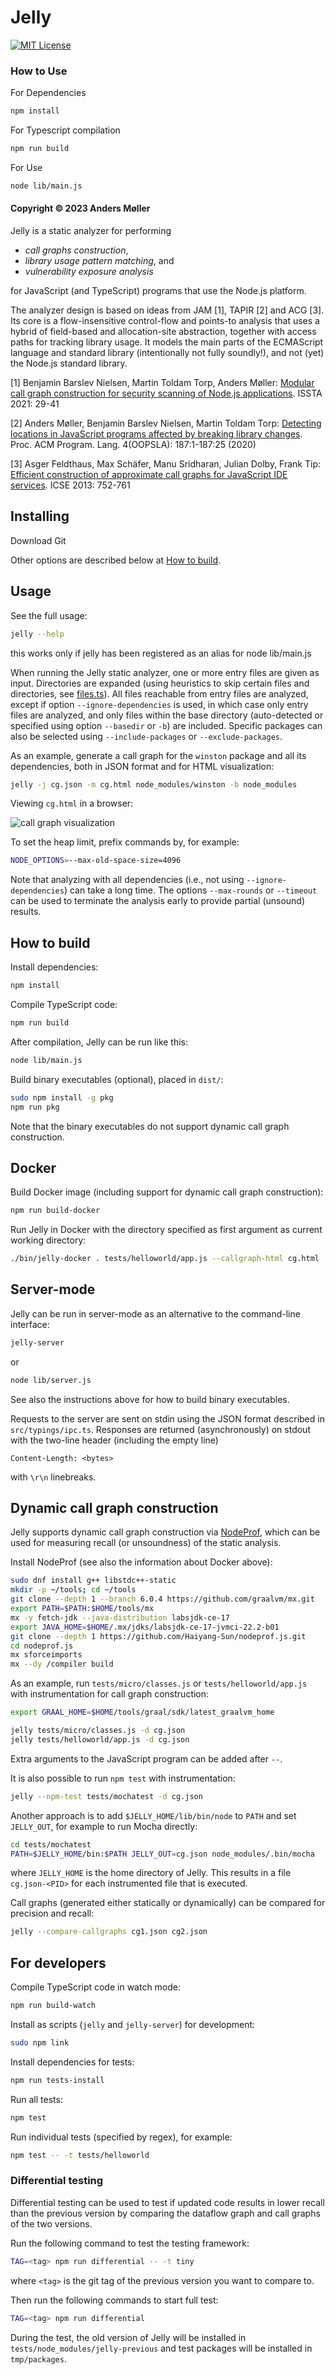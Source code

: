 # Jelly

[![MIT License](https://img.shields.io/github/license/cs-au-dk/jelly)](LICENSE)

### How to Use

For Dependencies
```bash
npm install 
```

For Typescript compilation
```bash
npm run build 
```

For Use
```bash
node lib/main.js
```


#### Copyright © 2023 Anders Møller

Jelly is a static analyzer for performing

* *call graphs construction*,
* *library usage pattern matching*, and
* *vulnerability exposure analysis*

for JavaScript (and TypeScript) programs that use the Node.js platform.

The analyzer design is based on ideas from JAM [1], TAPIR [2] and ACG [3].
Its core is a flow-insensitive control-flow and points-to analysis that uses a hybrid of field-based and allocation-site abstraction,
together with access paths for tracking library usage.
It models the main parts of the ECMAScript language and standard library (intentionally not fully soundly!),
and not (yet) the Node.js standard library.

[1] Benjamin Barslev Nielsen, Martin Toldam Torp, Anders Møller:
[Modular call graph construction for security scanning of Node.js applications](https://dl.acm.org/doi/10.1145/3460319.3464836).
ISSTA 2021: 29-41

[2] Anders Møller, Benjamin Barslev Nielsen, Martin Toldam Torp:
[Detecting locations in JavaScript programs affected by breaking library changes](https://dl.acm.org/doi/10.1145/3428255).
Proc. ACM Program. Lang. 4(OOPSLA): 187:1-187:25 (2020)

[3] Asger Feldthaus, Max Schäfer, Manu Sridharan, Julian Dolby, Frank Tip:
[Efficient construction of approximate call graphs for JavaScript IDE services](https://ieeexplore.ieee.org/document/6606621/). ICSE 2013: 752-761

## Installing

Download Git

Other options are described below at [How to build](#how-to-build).

## Usage

See the full usage:
```bash
jelly --help
```
this works only if jelly has been registered as an alias for node lib/main.js

When running the Jelly static analyzer, one or more entry files are given as input.
Directories are expanded (using heuristics to skip certain files and directories, see [files.ts](src/misc/files.ts)).
All files reachable from entry files are analyzed, except
if option `--ignore-dependencies` is used, in which case only entry files are analyzed,
and only files within the base directory (auto-detected or specified using option `--basedir` or `-b`) are included.
Specific packages can also be selected using `--include-packages` or `--exclude-packages`.

As an example, generate a call graph for the `winston` package and all its dependencies, both in JSON format and for HTML visualization:
```bash
jelly -j cg.json -m cg.html node_modules/winston -b node_modules
```

Viewing `cg.html` in a browser:

![call graph visualization](misc/winston-cg.png)

To set the heap limit, prefix commands by, for example:
```bash
NODE_OPTIONS=--max-old-space-size=4096
```

Note that analyzing with all dependencies (i.e., not using `--ignore-dependencies`) can take a long time.
The options `--max-rounds` or `--timeout` can be used to terminate the analysis early to provide partial (unsound) results.  

## How to build

Install dependencies:
```bash
npm install
```

Compile TypeScript code:
```bash
npm run build
```

After compilation, Jelly can be run like this:
```bash
node lib/main.js
```

Build binary executables (optional), placed in `dist/`:
```bash
sudo npm install -g pkg
npm run pkg
```
Note that the binary executables do not support dynamic call graph construction.

##  Docker

Build Docker image (including support for dynamic call graph construction):
```bash
npm run build-docker
```

Run Jelly in Docker with the directory specified as first argument as current working directory:
```bash
./bin/jelly-docker . tests/helloworld/app.js --callgraph-html cg.html
```

## Server-mode

Jelly can be run in server-mode as an alternative to the command-line interface:
```bash
jelly-server
```
or
```bash
node lib/server.js
```
See also the instructions above for how to build binary executables.

Requests to the server are sent on stdin using the JSON format described in `src/typings/ipc.ts`.
Responses are returned (asynchronously) on stdout with the two-line header (including the empty line)
```
Content-Length: <bytes>

```
with `\r\n` linebreaks.

## Dynamic call graph construction

Jelly supports dynamic call graph construction via [NodeProf](https://github.com/Haiyang-Sun/nodeprof.js/),
which can be used for measuring recall (or unsoundness) of the static analysis.

Install NodeProf (see also the information about Docker above):
```bash
sudo dnf install g++ libstdc++-static
mkdir -p ~/tools; cd ~/tools
git clone --depth 1 --branch 6.0.4 https://github.com/graalvm/mx.git
export PATH=$PATH:$HOME/tools/mx
mx -y fetch-jdk --java-distribution labsjdk-ce-17
export JAVA_HOME=$HOME/.mx/jdks/labsjdk-ce-17-jvmci-22.2-b01
git clone --depth 1 https://github.com/Haiyang-Sun/nodeprof.js.git
cd nodeprof.js
mx sforceimports
mx --dy /compiler build
```

As an example, run `tests/micro/classes.js` or `tests/helloworld/app.js` with instrumentation for call graph construction:
```bash
export GRAAL_HOME=$HOME/tools/graal/sdk/latest_graalvm_home

jelly tests/micro/classes.js -d cg.json
jelly tests/helloworld/app.js -d cg.json
```
Extra arguments to the JavaScript program can be added after `--`.

It is also possible to run `npm test` with instrumentation:
```bash
jelly --npm-test tests/mochatest -d cg.json
```

Another approach is to add `$JELLY_HOME/lib/bin/node` to `PATH` and set `JELLY_OUT`, for example to run Mocha directly:
```bash
cd tests/mochatest
PATH=$JELLY_HOME/bin:$PATH JELLY_OUT=cg.json node_modules/.bin/mocha
```
where `JELLY_HOME` is the home directory of Jelly.
This results in a file `cg.json-<PID>` for each instrumented file that is executed.

Call graphs (generated either statically or dynamically) can be compared for precision and recall:
```bash
jelly --compare-callgraphs cg1.json cg2.json
```

## For developers

Compile TypeScript code in watch mode:
```bash
npm run build-watch
```

Install as scripts (`jelly` and `jelly-server`) for development:
```bash
sudo npm link
```

Install dependencies for tests:
```bash
npm run tests-install
```

Run all tests:
```bash
npm test
```

Run individual tests (specified by regex), for example:
```bash
npm test -- -t tests/helloworld
```

### Differential testing

Differential testing can be used to test if updated code results in lower recall than the previous version by comparing the dataflow graph and call graphs of the two versions.

Run the following command to test the testing framework:
```bash
TAG=<tag> npm run differential -- -t tiny
```
where `<tag>` is the git tag of the previous version you want to compare to.

Then run the following commands to start full test:
```bash
TAG=<tag> npm run differential
```

During the test, the old version of Jelly will be installed in `tests/node_modules/jelly-previous` and test packages will be installed in `tmp/packages`.
